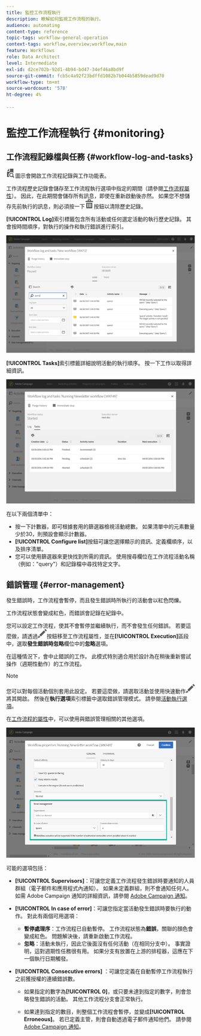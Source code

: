 ```yaml
---
title: 監控工作流程執行
description: 瞭解如何監視工作流程的執行。
audience: automating
content-type: reference
topic-tags: workflow-general-operation
context-tags: workflow,overview;workflow,main
feature: Workflows
role: Data Architect
level: Intermediate
exl-id: d2ce702b-92d1-4b94-bd47-34ef46a8bd9f
source-git-commit: fcb5c4a92f23bdffd1082b7b044b5859dead9d70
workflow-type: tm+mt
source-wordcount: '578'
ht-degree: 4%

---
```


# 監控工作流程執行 {#monitoring}

## 工作流程記錄檔與任務 {#workflow-log-and-tasks}

![](assets/printpreview_darkgrey-24px.png)圖示會開啟工作流程記錄與工作功能表。

工作流程歷史記錄會儲存至工作流程執行選項中指定的期間（請參閱[工作流程屬性](../../automating/using/managing-execution-options.md)）。 因此，在此期間會儲存所有訊息，即使在重新啟動後亦然。 如果您不想儲存先前執行的訊息，則必須按一下![](assets/delete_darkgrey-24px.png)按鈕以清除歷史記錄。

**[!UICONTROL Log]**&#x200B;索引標籤包含所有活動或任何選定活動的執行歷史記錄。 其會按時間順序，對執行的操作和執行錯誤進行索引。

![](assets/wkf_execution_4.png)

**[!UICONTROL Tasks]**&#x200B;索引標籤詳細說明活動的執行順序。 按一下工作以取得詳細資訊。

![](assets/wkf_execution_5.png)

在以下兩個清單中：

* 按一下計數器，即可根據套用的篩選器檢視活動總數。 如果清單中的元素數量少於30，則預設會顯示計數器。
* **[!UICONTROL Configure list]**&#x200B;按鈕可讓您選擇顯示的資訊、定義欄順序，以及排序清單。
* 您可以使用篩選器來更快找到所需的資訊。 使用搜尋欄位在工作流程活動名稱（例如：&quot;query&quot;）和記錄檔中尋找特定文字。

## 錯誤管理 {#error-management}

發生錯誤時，工作流程會暫停，而且發生錯誤時所執行的活動會以紅色閃爍。

工作流程狀態會變成紅色，而錯誤會記錄在紀錄中。

您可以設定工作流程，使其不會暫停並繼續執行，而不會發生任何錯誤。 若要這麼做，請透過![](assets/edit_darkgrey-24px.png)按鈕移至工作流程屬性，並在&#x200B;**[!UICONTROL Execution]**&#x200B;區段中，選取&#x200B;**發生錯誤時忽略**&#x200B;欄位中的&#x200B;**忽略**&#x200B;選項。

在這種情況下，會中止錯誤的工作。 此模式特別適合用於設計為在稍後重新嘗試操作（週期性動作）的工作流程。

>[!NOTE]
>
>您可以對每個活動個別套用此設定。 若要這麼做，請選取活動並使用快速動作![](assets/edit_darkgrey-24px.png)將其開啟。 然後在&#x200B;**執行選項**&#x200B;索引標籤中選取錯誤管理模式。 請參閱[活動執行選項](../../automating/using/activity-properties.md)。

在[工作流程的屬性](../../automating/using/managing-execution-options.md)中，可以使用與錯誤管理相關的其他選項。

![](assets/wkf_execution_error.png)

可能的選項包括：

* **[!UICONTROL Supervisors]**：可讓您定義工作流程發生錯誤時要通知的人員群組（電子郵件和應用程式內通知）。 如果未定義群組，則不會通知任何人。 如需 Adobe Campaign 通知的詳細資訊，請參閱 [Adobe Campaign 通知](../../administration/using/sending-internal-notifications.md)。

* **[!UICONTROL In case of error]**：可讓您指定當活動發生錯誤時要執行的動作。 對此有兩個可用選項：

   * **暫停處理序**：工作流程已自動暫停。 工作流程狀態為&#x200B;**錯誤**，關聯的顏色會變成紅色。 問題解決後，請重新啟動工作流程。
   * **忽略**：活動未執行，因此它後面沒有任何活動（在相同分支中）。 事實證明，這對週期性任務很有用。 如果分支有放置在上游的排程器，這應在下一個執行日期觸發。

* **[!UICONTROL Consecutive errors]** ：可讓您定義在自動暫停工作流程執行之前獲授權的連續錯誤數。

   * 如果指定的數字為&#x200B;**[!UICONTROL 0]**，或只要未達到指定的數字，則會忽略發生錯誤的活動。 其他工作流程分支會正常執行。

   * 如果達到指定的數目，則整個工作流程會暫停，並變成&#x200B;**[!UICONTROL Erroneous]**。 若已定義主管，則會自動透過電子郵件通知他們。 請參閱 [Adobe Campaign 通知](../../administration/using/sending-internal-notifications.md)。
